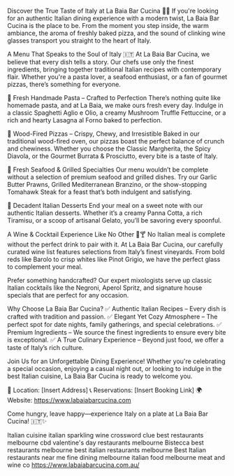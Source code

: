 Discover the True Taste of Italy at La Baia Bar Cucina 🍝🍷
If you're looking for an authentic Italian dining experience with a modern twist, La Baia Bar Cucina is the place to be. From the moment you step inside, the warm ambiance, the aroma of freshly baked pizza, and the sound of clinking wine glasses transport you straight to the heart of Italy.

A Menu That Speaks to the Soul of Italy 🇮🇹
At La Baia Bar Cucina, we believe that every dish tells a story. Our chefs use only the finest ingredients, bringing together traditional Italian recipes with contemporary flair. Whether you're a pasta lover, a seafood enthusiast, or a fan of gourmet pizzas, there’s something for everyone.

🍝 Fresh Handmade Pasta – Crafted to Perfection
There’s nothing quite like homemade pasta, and at La Baia, we make ours fresh every day. Indulge in a classic Spaghetti Aglio e Olio, a creamy Mushroom Truffle Fettuccine, or a rich and hearty Lasagna al Forno baked to perfection.

🍕 Wood-Fired Pizzas – Crispy, Chewy, and Irresistible
Baked in our traditional wood-fired oven, our pizzas boast the perfect balance of crunch and chewiness. Whether you choose the Classic Margherita, the Spicy Diavola, or the Gourmet Burrata & Prosciutto, every bite is a taste of Italy.

🦐 Fresh Seafood & Grilled Specialties
Our menu wouldn’t be complete without a selection of premium seafood and grilled dishes. Try our Garlic Butter Prawns, Grilled Mediterranean Branzino, or the show-stopping Tomahawk Steak for a feast that’s both indulgent and satisfying.

🍮 Decadent Italian Desserts
End your meal on a sweet note with our authentic Italian desserts. Whether it’s a creamy Panna Cotta, a rich Tiramisu, or a scoop of artisanal Gelato, you’ll be savoring every spoonful.

A Wine & Cocktail Experience Like No Other 🍷🍸
No Italian meal is complete without the perfect drink to pair with it. At La Baia Bar Cucina, our carefully curated wine list features selections from Italy’s finest vineyards. From bold reds like Barolo to crisp whites like Pinot Grigio, we have the perfect glass to complement your meal.

Prefer something handcrafted? Our expert mixologists serve up classic Italian cocktails like the Negroni, Aperol Spritz, and signature house specials that are perfect for any occasion.

Why Choose La Baia Bar Cucina?
✅ Authentic Italian Recipes – Every dish is crafted with tradition and passion.
✅ Elegant Yet Cozy Atmosphere – The perfect spot for date nights, family gatherings, and special celebrations.
✅ Premium Ingredients – We source the finest ingredients to ensure every bite is exceptional.
✅ A True Culinary Experience – Beyond just food, we offer a taste of Italy’s rich culture.

Join Us for an Unforgettable Dining Experience!
Whether you're celebrating a special occasion, enjoying a casual night out, or looking to indulge in the best Italian cuisine, La Baia Bar Cucina is ready to welcome you.

📍 Location: [Insert Address]
📞 Reservations: [Insert Booking Link]
🌍 Website: https://www.labaiabarcucina.com

Come hungry, leave happy—experience Italy on a plate at La Baia Bar Cucina! 🇮🇹✨

Italian cuisine
italian sparkling wine crossword clue
best restaurants melbourne cbd
valentine's day restaurants melbourne
Bistecca
best restaurants melbourne
best italian restaurants melbourne
Best Italian restaurants near me
fine dining melbourne
italian food melbourne
meat and wine co
https://www.labaiabarcucina.com.au/
